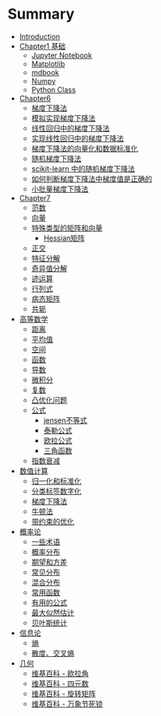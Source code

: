 # Summary

* [Introduction](README.md)
* [Chapter1 基础]()
   * [Jupyter Notebook](Chap1-Basics/Jupyter-Notebook-tips.md)
   * [Matplotlib](Chap1-Basics/Matplotlib.md)
   * [mdbook](Chap1-Basics/mdBookTips.md)
   * [Numpy](Chap1-Basics/numpy.md)
   * [Python Class](Chap1-Basics/python-class.md)
* [Chapter6]()
   * [梯度下降法](Chap6-Gradient-Descent/6-1.md)
   * [模拟实现梯度下降法](Chap6-Gradient-Descent/6-2.md)
   * [线性回归中的梯度下降法](Chap6-Gradient-Descent/6-3.md)
   * [实现线性回归中的梯度下降法](Chap6-Gradient-Descent/6-4.md)
   * [梯度下降法的向量化和数据标准化](Chap6-Gradient-Descent/6-5.md)
   * [随机梯度下降法](Chap6-Gradient-Descent/6-6.md)
   * [scikit-learn 中的随机梯度下降法](Chap6-Gradient-Descent/6-7.md)
   * [如何判断梯度下降法中梯度值是正确的](Chap6-Gradient-Descent/6-8.md)
   * [小批量梯度下降法](Chap6-Gradient-Descent/6-9.md)
* [Chapter7]()
   * [范数](LinearAlgebra/norm.md)
   * [向量](LinearAlgebra/vector.md)
   * [特殊类型的矩阵和向量](LinearAlgebra/special_matrix.md)
      * [Hessian矩阵](LinearAlgebra/Hessian.md)
   * [正交](LinearAlgebra/orthogonal.md)
   * [特征分解](LinearAlgebra/eigendecomposition.md)
   * [奇异值分解](LinearAlgebra/SVD.md)
   * [迹运算](LinearAlgebra/trace.md)
   * [行列式](LinearAlgebra/det.md)
   * [病态矩阵](LinearAlgebra/IllConditioning.md)
   * [共轭](LinearAlgebra/Conjugate.md)
* [高等数学]()
   * [距离](Mathematics/distance.md)
   * [平均值](Mathematics/average.md)
   * [空间](Mathematics/space.md)
   * [函数](Mathematics/function.md)
   * [导数](Mathematics/derivative.md)
   * [微积分](Mathematics/calculus.md)
   * [复数](Mathematics/Complex.md)
   * [凸优化问题](Mathematics/convex.md)
   * [公式]()
     * [jensen不等式](Mathematics/Formula/jensen.md)
     * [泰勒公式](Mathematics/Formula/taylor.md)
     * [欧拉公式](Mathematics/Formula/euler.md)
     * [三角函数](Mathematics/Formula/trigonometric.md)
   * [指数衰减](Mathematics/ExponentialDecay.md)
* [数值计算]()
   * [归一化和标准化](NumericalComputation/Preprocessing.md)
   * [分类标签数字化](NumericalComputation/Nominal.md)
   * [梯度下降法](NumericalComputation/GradientDescent.md)
   * [牛顿法](NumericalComputation/Newton.md) 
   * [带约束的优化](NumericalComputation/ConstrainedOptimization.md)
* [概率论]()
   * [一些术语](Probability/norms.md)
   * [概率分布](Probability/probability_distribution.md)
   * [期望和方差](Probability/expectation_variance.md)
   * [常见分布](Probability/distribution.md)
   * [混合分布](Probability/mixture_distribution.md)
   * [常用函数](Probability/functions.md)
   * [有用的公式](Probability/formulas.md)
   * [最大似然估计](Probability/likelihood.md)
   * [贝叶斯统计](Probability/bayes.md)
* [信息论]()
   * [熵](Information/entropy.md)
   * [散度、交叉熵](Information/Divergence.md)
*  [几何]()
	* [维基百科 - 欧拉角](Geometry/EulerAngle.md)
	* [维基百科 - 四元数](Geometry/Quaternion.md)
	* [维基百科 - 旋转矩阵](Geometry/RotationMatrix.md)
	* [维基百科 - 万象节死锁](Geometry/Gimbal%20lock.md)
